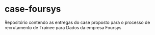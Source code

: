 # case-foursys
Repositório contendo as entregas do case proposto para o processo de recrutamento de Trainee para Dados da empresa Foursys
